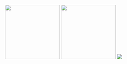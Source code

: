 <div>
<img height="180em" src="https://github-readme-stats.vercel.app/api?username=LeoAzevedo59&show_icons=true&theme=tokyonight&include_all_commits=true&count_private=true"/>
<img height="180em" src="https://github-readme-stats.vercel.app/api/top-langs/?username=LeoAzevedo59&layout=compact&langs_count=7&theme=tokyonight"/>
  <a href="https://www.linkedin.com/in/leo-azevedo-a84326198" target="_blank"><img src="https://img.shields.io/badge/-LinkedIn-%230077B5?style=for-the-badge&logo=linkedin&logoColor=white" target="_blank"></a>   
</div>

  
  
